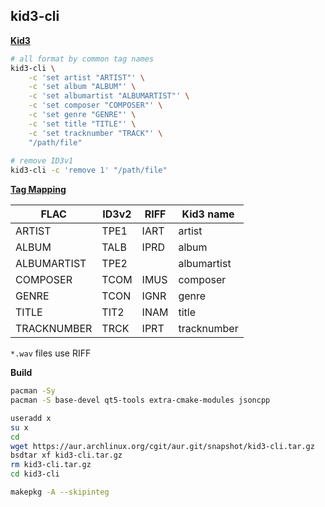 ## kid3-cli 

[**Kid3**](https://kid3.sourceforge.io/)
```sh
# all format by common tag names
kid3-cli \
	-c 'set artist "ARTIST"' \
	-c 'set album "ALBUM"' \
	-c 'set albumartist "ALBUMARTIST"' \
	-c 'set composer "COMPOSER"' \
	-c 'set genre "GENRE"' \
	-c 'set title "TITLE"' \
	-c 'set tracknumber "TRACK"' \
	"/path/file"
	
# remove ID3v1
kid3-cli -c 'remove 1' "/path/file"
```

[**Tag Mapping**](https://kid3.sourceforge.io/kid3_en.html#table-frame-list)

| FLAC        | ID3v2  | RIFF | Kid3 name   |
| ----------- | ----   | ---- | ----------- |
| ARTIST      | TPE1   | IART | artist      
| ALBUM       | TALB   | IPRD | album       |
| ALBUMARTIST | TPE2   |      | albumartist |
| COMPOSER    | TCOM   | IMUS | composer    |
| GENRE       | TCON   | IGNR | genre       |
| TITLE       | TIT2   | INAM | title       |
| TRACKNUMBER | TRCK   | IPRT | tracknumber |

`*.wav` files use RIFF

**Build**
```sh
pacman -Sy
pacman -S base-devel qt5-tools extra-cmake-modules jsoncpp

useradd x
su x
cd
wget https://aur.archlinux.org/cgit/aur.git/snapshot/kid3-cli.tar.gz
bsdtar xf kid3-cli.tar.gz
rm kid3-cli.tar.gz
cd kid3-cli

makepkg -A --skipinteg
```
